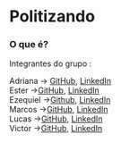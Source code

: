 # Politizando

### O que é?
<p></p>

Integrantes  do grupo :

Adriana   -> [GitHub](https://github.com/AdrianaQMelo), [LinkedIn](https://www.linkedin.com/in/adrianaqmelo/)<br/>
Ester     ->[GitHub](https://github.com/ester346), [LinkedIn](https://www.linkedin.com/in/estercsoliveira/)<br/>
Ezequiel  ->[Github](https://github.com/Ezequie1), [LinkedIn](https://www.linkedin.com/in/ezequielamoura/)<br/>
Marcos    ->[GitHub](https://github.com/Eu-O-Marcos), [LinkedIn](https://www.linkedin.com/in/oi-eu-sou-o-marcos/)<br/>
Lucas     ->[GitHub](https://github.com/Lucas-Santos-Da-Silva), [LinkedIn](https://linkedin.com/in/)  <br/>
Victor    ->[GitHub](https://github.com/Victor-Manoel-Public), [LinkedIn](https://www.linkedin.com/in/victor-manoel-da-silva/)<br/>

